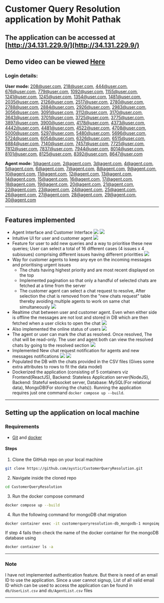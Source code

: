 # Customer Query Resolution application by Mohit Pathak

## The application can be accessed at [http://34.131.229.9/](http://34.131.229.9/)

## Demo video can be viewed [Here](https://drive.google.com/file/d/1X-rEO9fupCr-CsKnmFFw_w7IrQjvckXg/view?usp=sharing)

### Login details:

**User mode:** 208@user.com, 218@user.com, 444@user.com, 676@user.com, 779@user.com, 1092@user.com,
1155@user.com, 1241@user.com, 1245@user.com, 1354@user.com, 1481@user.com, 2035@user.com, 2126@user.com, 2517@user.com, 2780@user.com, 2788@user.com, 2884@user.com, 2926@user.com, 2983@user.com, 3056@user.com, 3091@user.com, 3112@user.com, 3170@user.com, 3643@user.com, 3701@user.com, 3725@user.com, 3775@user.com, 3897@user.com, 3900@user.com, 4178@user.com, 4373@user.com, 4442@user.com, 4481@user.com, 4522@user.com, 4708@user.com, 5000@user.com, 5297@user.com, 5480@user.com, 5696@user.com, 5724@user.com, 6054@user.com, 6326@user.com, 6515@user.com, 6884@user.com, 7140@user.com, 7457@user.com, 7725@user.com, 7812@user.com, 7837@user.com, 7944@user.com, 8014@user.com, 8101@user.com, 8125@user.com, 8392@user.com, 8647@user.com

**Agent mode:** 1@agent.com, 2@agent.com, 3@agent.com, 4@agent.com, 5@agent.com, 6@agent.com, 7@agent.com, 8@agent.com, 9@agent.com, 10@agent.com, 11@agent.com, 12@agent.com, 13@agent.com, 14@agent.com, 15@agent.com, 16@agent.com, 17@agent.com, 18@agent.com, 19@agent.com, 20@agent.com, 21@agent.com, 22@agent.com, 23@agent.com, 24@agent.com, 25@agent.com, 26@agent.com, 27@agent.com, 28@agent.com, 29@agent.com, 30@agent.com

---

## Features implemented

- Agent Interface and Customer Interface
  ![](images/Screenshot%20from%202023-01-09%2019-59-18.png)
  ![](images/Screenshot%20from%202023-01-09%2019-59-50.png)
- Intuitive UI for user and customer agent
  ![](images/Screenshot%20from%202023-01-05%2006-15-52.png)
- Feature for user to add new queries and a way to prioritise these new queries; User can select a total of 16 different cases (4 issues x 4 subissues) comprising different issues having different prioritties
  ![](images/Screenshot%20from%202023-01-05%2006-21-27.png)
- Way for customer agents to keep any eye on the incoming messages and prioritising urgent issues
  - The chats having highest priority and are most recent displayed on the top
  - Implemented pagination so that only a handful of selected chats are fetched at a time from the server
  - The customer agent can select a chat request to resolve, After selection the chat is removed from the "new chats request" table thereby avoiding multiple agents to work on same chat simultaneously
    ![](images/Screenshot%20from%202023-01-05%2006-18-13.png)
- Realtime chat between user and customer agent. Even when either side is offline the messages are not lost and stored in DB which are then fetched when a user clicks to open the chat
  ![](images/video.gif)
- Also implemented the online status of users
  ![](images/Screenshot%20from%202023-01-05%2008-05-56.png)
- The agent or user can mark the chat as resolved. Once resolved, The chat will be read-only. The user and agent both can view the resolved chats by going to the resolved section
  ![](images/Screenshot%20from%202023-01-05%2006-54-06.png)
- Implemented New chat request notification for agents and new messages notifications
  ![](images/Screenshot%20from%202023-01-09%2020-03-14.png)
  ![](images/Screenshot%20from%202023-01-09%2020-03-54.png)
- Populated the DB with the chats provided in the CSV files (Gives some extra attributes to rows to fit the data model)
- Dockerized the application (consisting of 5 containers viz Frontend(ReactJS), Backend: Stateless Application server(NodeJS), Backend: Stateful websocket server, Database: MySQL(For relational data), MongoDB(For storing the chats)). Running the application requires just one command `docker compose up --build`.

---

## Setting up the application on local machine

### Requirements

- [Git](https://git-scm.com/downloads) and [docker](https://get.docker.com/)

#### Steps

1. Clone the GitHub repo on your local machine

```bash
git clone https://github.com/aystic/CustomerQueryResolution.git
```

2. Navigate inside the cloned repo

```bash
cd CustomerQueryResolution
```

3. Run the docker compose command

```bash
docker compose up --build
```

4. Run the following command for mongoDB chat migration

```bash
docker container exec -it customerqueryresolution-db_mongodb-1 mongoimport --type=csv -d BranchBackend -c chats  --columnsHaveTypes --fields 'chatID.int64(),userID.int64(),agentID.int64(),type.string(),sender.string(),timestamp.string(),message.string()' --file=ChatsMongo.csv
```

If step 4 fails then check the name of the docker container for the mongoDB database using

```bash
docker container ls -a
```

---

### Note

I have not implemented authentication feature. But there is need of an email ID to use the application. Since a user cannot signup, List of all valid email ID which can be used to access the application can be found in `db/UserList.csv` and `db/AgentList.csv` files

---
